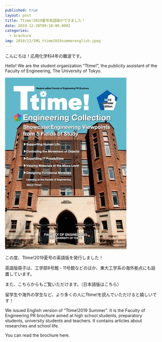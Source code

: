 ```yaml
---
published: true
layout: post
title: Ttime!2019夏号英語版ができました！
date: 2019-12-20T09:10:00.000Z
categories:
  - brochure
img: 2019/12/IMG_ttime2019summerenglish.jpeg
---
```


こんにちは！応用化学科4年の難波です。

Hello! We are the student organization “Ttime!”, the publicity assistant of the Faculty of Engineering, The University of Tokyo.

![Image](/assets/images/2019/12/IMG_ttime2019summerenglish.jpeg)

この度、Ttime!2019夏号の英語版を発行しました！

英語版冊子は、工学部8号館・11号館などのほか、東大工学系の海外拠点にも設置しています。

また、こちらからもご覧いただけます。（日本語版はこちら）

留学生や海外の学生など、より多くの人にTtime!を読んでいただけると嬉しいです！

 

We issued English version of “Ttime!2019 Summer”. It is the Faculty of Engineering PR brochure aimed at high school students, preparatory students, university students and teachers. It contains articles about researches and school life.

You can read the brochure here.
